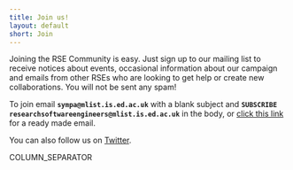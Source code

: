 ```yaml
---
title: Join us!
layout: default
short: Join
---
```


Joining the RSE Community is easy. Just sign up to our mailing list to receive notices about events, occasional information about our campaign and emails from other RSEs who are looking to get help or create new collaborations. You will not be sent any spam!

To join email **`sympa@mlist.is.ed.ac.uk`** with a blank subject and **`SUBSCRIBE researchsoftwareengineers@mlist.is.ed.ac.uk`** in the body, or [click this link](mailto:sympa%40mlist.is.ed.ac.uk?body=SUBSCRIBE%20researchsoftwareengineers%40mlist.is.ed.ac.uk) for a ready made email.

You can also follow us on [Twitter](http://twitter.com/ResearchSoftEng).

COLUMN_SEPARATOR
